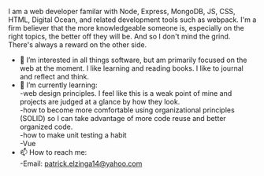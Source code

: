 
I am a web developer familar with Node, Express, MongoDB, JS, CSS, HTML, Digital Ocean, and related development tools such as webpack. I'm a firm believer that the more knowledgeable someone is, especially on the right topics, the better off they will be. And so I don't mind the grind. There's always a reward on the other side.

- 👀 I’m interested in all things software, but am primarily focused on the web at the moment. I like learning and reading books. I like to journal and reflect and think.  
- 🌱 I’m currently learning:  
-web design principles. I feel like this is a weak point of mine and projects are judged at a glance by how they look.  
-how to become more comfortable using organizational principles (SOLID) so I can take advantage of more code reuse and better organized code.  
-how to make unit testing a habit  
-Vue  
- 📫 How to reach me:   
-Email: patrick.elzinga14@yahoo.com

<!---
Patrogenic/Patrogenic is a ✨ special ✨ repository because its `README.md` (this file) appears on your GitHub profile.
You can click the Preview link to take a look at your changes.
--->
